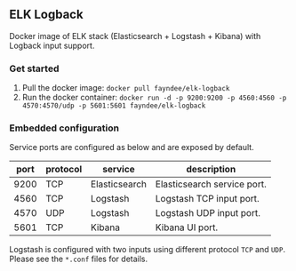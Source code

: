 ## ELK Logback

Docker image of ELK stack (Elasticsearch + Logstash + Kibana) with Logback input support.

### Get started

1. Pull the docker image: `docker pull fayndee/elk-logback`
2. Run the docker container: `docker run -d -p 9200:9200 -p 4560:4560 -p 4570:4570/udp -p 5601:5601 fayndee/elk-logback`

### Embedded configuration

Service ports are configured as below and are exposed by default.

| port  | protocol | service        | description                  |
|-------|----------|----------------|------------------------------|
| 9200  | TCP      | Elasticsearch  | Elasticsearch service port.  |
| 4560  | TCP      | Logstash       | Logstash TCP input port.     |
| 4570  | UDP      | Logstash       | Logstash UDP input port.     |
| 5601  | TCP      | Kibana         | Kibana UI port.              |

Logstash is configured with two inputs using different protocol `TCP` and `UDP`. Please see the `*.conf` files for details.
